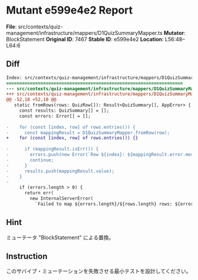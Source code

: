 # Mutant e599e4e2 Report

**File**: src/contexts/quiz-management/infrastructure/mappers/D1QuizSummaryMapper.ts
**Mutator**: BlockStatement
**Original ID**: 7467
**Stable ID**: e599e4e2
**Location**: L56:48–L64:6

## Diff

```diff
Index: src/contexts/quiz-management/infrastructure/mappers/D1QuizSummaryMapper.ts
===================================================================
--- src/contexts/quiz-management/infrastructure/mappers/D1QuizSummaryMapper.ts	original
+++ src/contexts/quiz-management/infrastructure/mappers/D1QuizSummaryMapper.ts	mutated #7467
@@ -52,18 +52,10 @@
   static fromRows(rows: QuizRow[]): Result<QuizSummary[], AppError> {
     const results: QuizSummary[] = [];
     const errors: Error[] = [];
 
-    for (const [index, row] of rows.entries()) {
-      const mappingResult = D1QuizSummaryMapper.fromRow(row);
+    for (const [index, row] of rows.entries()) {}
 
-      if (mappingResult.isErr()) {
-        errors.push(new Error(`Row ${index}: ${mappingResult.error.message}`));
-        continue;
-      }
-      results.push(mappingResult.value);
-    }
-
     if (errors.length > 0) {
       return err(
         new InternalServerError(
           `Failed to map ${errors.length}/${rows.length} rows: ${errors.map((e) => e.message).join("; ")}`,
```

## Hint

ミューテータ "BlockStatement" による置換。

## Instruction

このサバイブ・ミューテーションを失敗させる最小テストを設計してください。
